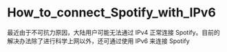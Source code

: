 # How_to_connect_Spotify_with_IPv6
最近由于不可抗力原因，大陆用户可能无法通过 IPv4 正常连接 Spotify。目前的解决办法除了进行科学上网以外，还可通过使用 IPv6 来连接 Spotify
